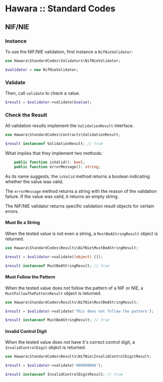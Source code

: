 # Hawara :: Standard Codes

## NIF/NIE

### Instance

To use the NIF/NIE validation, first instance a `NifNieValidator`:

```php
use Hawara\StandardCodes\Validators\NifNieValidator;

$validator = new NifNieValidator;
```

### Validate

Then, call `validate` to check a value.

```php
$result = $validator->validate($value);
```

### Check the Result

All validation results implement the `ValidationResult` interface.

```php
use Hawara\StandardCodes\Contracts\ValidationResult;

$result instanceof ValidationResult; // true
```

What implies that they implement two methods:

```php
    public function isValid(): bool;
    public function errorMessage(): string;
```

As its name suggests, the `isValid` method returns a boolean indicating whether the value was valid.

The `errorMessage` method returns a string with the reason of the validation failure. If the value was valid, it returns an empty string.

The NIF/NIE validator returns specific validation result objects for certain errors.

#### Must Be a String

When the tested value is not even a string, a `MustBeAStringResult` object is returned.

```php
use Hawara\StandardCodes\Results\NifNie\MustBeAStringResult;

$result = $validator->validate((object) []);

$result instanceof MustBeAStringResult; // true
```

#### Must Follow the Pattern

When the tested value does not follow the pattern of a NIF or NIE, a `MustFollowThePatternResult` object is returned.

```php
use Hawara\StandardCodes\Results\NifNie\MustBeAStringResult;

$result = $validator->validate('This does not follow the pattern');

$result instanceof MustBeAStringResult; // true
```

#### Invalid Control Digit

When the tested value does not have it's correct control digit, a `InvalidControlDigit` object is returned.

```php
use Hawara\StandardCodes\Results\NifNie\InvalidControlDigitResult;

$result = $validator->validate('00000000A');

$result instanceof InvalidControlDigitResult; // true
```

